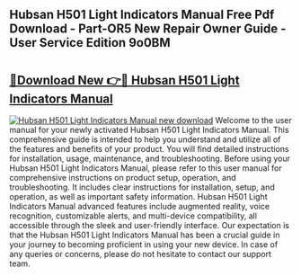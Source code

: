 ## Hubsan H501 Light Indicators Manual Free Pdf Download - Part-OR5 New Repair Owner Guide - User Service Edition 9o0BM

# <h2><a href="http://bc13474.oget.top/?id=Hubsan+H501+Light+Indicators+Manual">🔗Download New 👉🔴 Hubsan H501 Light Indicators Manual</a></h2>

[![Hubsan H501 Light Indicators Manual new download](https://i.imgur.com/5g1atiW.png)](http://bc13474.oget.top/?id=Hubsan+H501+Light+Indicators+Manual)
Welcome to the user manual for your newly activated Hubsan H501 Light Indicators Manual. This comprehensive guide is intended to help you understand and utilize all of the features and benefits of your product. You will find detailed instructions for installation, usage, maintenance, and troubleshooting. Before using your Hubsan H501 Light Indicators Manual, please refer to this user manual for comprehensive instructions on product setup, operation, and troubleshooting. It includes clear instructions for installation, setup, and operation, as well as important safety information. Hubsan H501 Light Indicators Manual advanced features include augmented reality, voice recognition, customizable alerts, and multi-device compatibility, all accessible through the sleek and user-friendly interface. Our expectation is that the Hubsan H501 Light Indicators Manual has been a crucial guide in your journey to becoming proficient in using your new device. In case of any queries or concerns, please do not hesitate to contact our support team.
